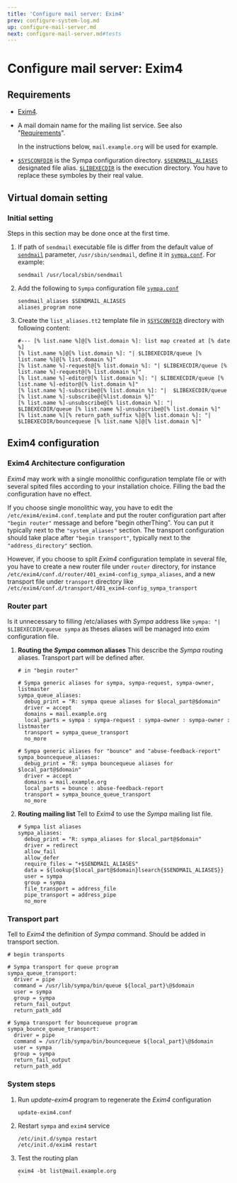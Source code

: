 ```yaml
---
title: 'Configure mail server: Exim4'
prev: configure-system-log.md
up: configure-mail-server.md
next: configure-mail-server.md#tests
---
```


Configure mail server: Exim4
============================

Requirements
------------

  * [Exim4](https://www.exim.org/).

  * A mail domain name for the mailing list service.
    See also "[Requirements](../requirements.md#network-requirements)".

    In the instructions below, ``mail.example.org`` will be used for example.

  * [``$SYSCONFDIR``](../layout.md#sysconfdir) is the Sympa configuration
    directory.
    [``$SENDMAIL_ALIASES``](../layout.md#sendmail_aliases) designated
    file alias.
    [``$LIBEXECDIR``](../layout.md#libexecdir) is the execution directory.
    You have to replace these symboles by their real value.

Virtual domain setting
----------------------
### Initial setting

Steps in this section may be done once at the first time.

  1. If path of ``sendmail`` executable file is differ from the default value
     of [``sendmail``](/gpldoc/man/sympa_config.5.html#sendmail) parameter,
     ``/usr/sbin/sendmail``, define it in
     [``sympa.conf``](../layout.md#config).  For example:

     ``` code
     sendmail /usr/local/sbin/sendmail
     ```

  2. Add the following to `Sympa` configuration file [``sympa.conf``](../layout.md#config)

     ``` code
     sendmail_aliases $SENDMAIL_ALIASES
     aliases_program none
     ```

  3. Create the `list_aliases.tt2` template file in [``$SYSCONFDIR``](../layout.md#sysconfdir)
     directory with following content:

     ``` code
     #--- [% list.name %]@[% list.domain %]: list map created at [% date %]
     [% list.name %]@[% list.domain %]: "| $LIBEXECDIR/queue [% list.name %]@[% list.domain %]"
     [% list.name %]-request@[% list.domain %]: "| $LIBEXECDIR/queue [% list.name %]-request@[% list.domain %]"
     [% list.name %]-editor@[% list.domain %]: "| $LIBEXECDIR/queue [% list.name %]-editor@[% list.domain %]"
     [% list.name %]-subscribe@[% list.domain %]: "|  $LIBEXECDIR/queue [% list.name %]-subscribe@[%list.domain %]"
     [% list.name %]-unsubscribe@[% list.domain %]: "|  $LIBEXECDIR/queue [% list.name %]-unsubscribe@[% list.domain %]"
     [% list.name %][% return_path_suffix %]@[% list.domain %]: "|  $LIBEXECDIR/bouncequeue [% list.name %]@[% list.domain %]"
     ```

Exim4 configuration
-------------------
### Exim4 Architecture configuration

  _Exim4_ may work with a single monolithic configuration template file or
  with several spited files according to your installation choice.
  Filling the bad the configuration have no effect.

  If you choose single monolithic way, you have to edit the
  ``/etc/exim4/exim4.conf.template`` and put the router configuration part after
  ``"begin router"`` message and before "begin otherThing". You can put it
  typically next to the `"system_aliases"` section. The transport configuration
  should take place after ``"begin transport"``, typically next to the
  `"address_directory"` section.

  However, if you choose to split _Exim4_ configuration template in several file,
  you have to create a new router file under `router` directory, for instance
  ``/etc/exim4/conf.d/router/401_exim4-config_sympa_aliases``, and a new
  transport file under `transport` directory like
  ``/etc/exim4/conf.d/transport/401_exim4-config_sympa_transport``

### Router part

  Is it unnecessary to filling /etc/aliases with _Sympa_ address like
  ``sympa: "| $LIBEXECDIR/queue sympa`` as theses aliases will be managed into
  exim configuration file.

  1. **Routing the _Sympa_ common aliases**
     This describe the _Sympa_ routing aliases. Transport part will be defined after.

     ``` code
     # in "begin router"

     # Sympa generic aliases for sympa, sympa-request, sympa-owner, listmaster
     sympa_queue_aliases:
       debug_print = "R: sympa queue aliases for $local_part@$domain"
       driver = accept
       domains = mail.example.org
       local_parts = sympa : sympa-request : sympa-owner : sympa-owner : listmaster
       transport = sympa_queue_transport
       no_more

     # Sympa generic aliases for "bounce" and "abuse-feedback-report"
     sympa_bouncequeue_aliases:
       debug_print = "R: sympa bouncequeue aliases for $local_part@$domain"
       driver = accept
       domains = mail.example.org
       local_parts = bounce : abuse-feedback-report
       transport = sympa_bounce_queue_transport
       no_more
     ```

  2. **Routing mailing list**
     Tell to _Exim4_ to use the _Sympa_ mailing list file.

     ``` code
     # Sympa list aliases
     sympa_aliases:
       debug_print = "R: sympa_aliases for $local_part@$domain"
       driver = redirect
       allow_fail
       allow_defer
       require_files = "+$SENDMAIL_ALIASES"
       data = ${lookup{$local_part@$domain}lsearch{$SENDMAIL_ALIASES}}
       user = sympa
       group = sympa
       file_transport = address_file
       pipe_transport = address_pipe
       no_more
     ```

### Transport part

  Tell to _Exim4_ the definition of _Sympa_ command. Should be added in transport
  section.

  ``` code
  # begin transports

  # Sympa transport for queue program
  sympa_queue_transport:
    driver = pipe
    command = /usr/lib/sympa/bin/queue ${local_part}\@$domain
    user = sympa
    group = sympa
    return_fail_output
    return_path_add

  # Sympa transport for bouncequeue program
  sympa_bounce_queue_transport:
    driver = pipe
    command = /usr/lib/sympa/bin/bouncequeue ${local_part}\@$domain
    user = sympa
    group = sympa
    return_fail_output
    return_path_add
  ```

### System steps

  1. Run _update-exim4_ program to regenerate the _Exim4_ configuration

     ``` code
     update-exim4.conf
     ```

  2. Restart `sympa` and `exim4` service

     ``` code
     /etc/init.d/sympa restart
     /etc/init.d/exim4 restart
     ```

  3. Test the routing plan

     ``` code
     exim4 -bt list@mail.example.org
     `
